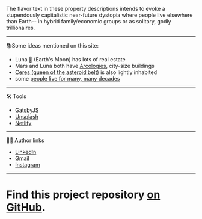 The flavor text in these property descriptions intends to evoke a stupendously capitalistic near-future dystopia where people live elsewhere than Earth-- in hybrid family/economic groups or as solitary, godly trillionaires.

------

📚Some ideas mentioned on this site:
- Luna 🌛 (Earth's Moon) has lots of real estate
- Mars and Luna both have [Arcologies](https://en.wikipedia.org/wiki/Arcology), city-size buildings
- [Ceres (queen of the asteroid belt)](https://solarsystem.nasa.gov/planets/dwarf-planets/ceres/in-depth/) is also lightly inhabited
- some [people live for many, many decades](https://theoutline.com/post/1030/timothy-leary-silicon-valley-technolibertarian?zd=1&zi=edqbimrg)

------
🛠 Tools
- [GatsbyJS](https://www.gatsbyjs.org/docs/)
- [Unsplash](https://unsplash.com/s/photos/architecture)
- [Netlify](https://docs.netlify.com/)

------
👨‍💻 Author links
- [LinkedIn](https://linkedin.com/in/alexander-jacks/)
- [Gmail](mailto:alexanderthejacks@gmail.com)
- [Instagram](https://www.instagram.com/__j4cks__/)

------

# Find this project repository [on GitHub](https://github.com/alexanderjacks/moons).
